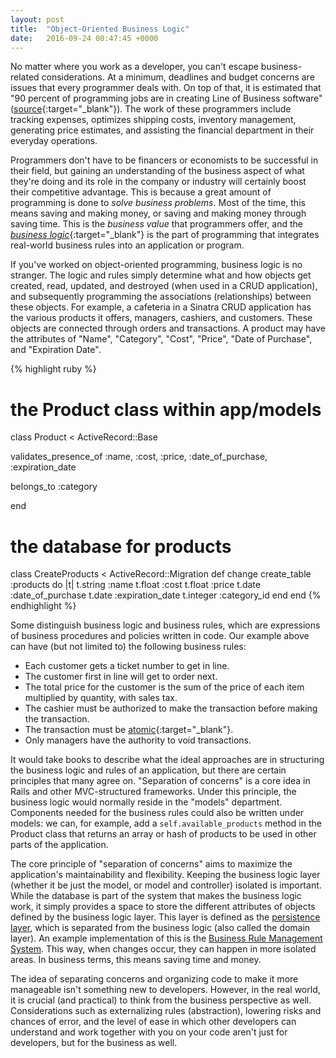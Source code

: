 ```yaml
---
layout: post
title:  "Object-Oriented Business Logic"
date:   2016-09-24 00:47:45 +0000
---
```



No matter where you work as a developer, you can't escape business-related considerations. At a minimum, deadlines and budget concerns are issues that every programmer deals with. On top of that, it is estimated that "90 percent of programming jobs are in creating Line of Business software" ([source](http://www.kalzumeus.com/2011/10/28/dont-call-yourself-a-programmer){:target="_blank"}). The work of these programmers include tracking expenses, optimizes shipping costs, inventory management, generating price estimates, and assisting the financial department in their everyday operations.

Programmers don't have to be financers or economists to be successful in their field, but gaining an understanding of the business aspect of what they're doing and its role in the company or industry will certainly boost their competitive advantage. This is because a great amount of programming is done to *solve business problems*. Most of the time, this means saving and making money, or saving and making money through saving time. This is the *business value* that programmers offer, and the [*business logic*](https://en.wikipedia.org/wiki/Business_logic){:target="_blank"} is the part of programming that integrates real-world business rules into an application or program.

If you've worked on object-oriented programming, business logic is no stranger. The logic and rules simply determine what and how objects get created, read, updated, and destroyed (when used in a CRUD application), and subsequently programming the associations (relationships) between these objects. For example, a cafeteria in a Sinatra CRUD application has the various products it offers, managers, cashiers, and customers. These objects are connected through orders and transactions. A product may have the attributes of "Name", "Category", "Cost", "Price", "Date of Purchase", and "Expiration Date".

{% highlight ruby %}
# the Product class within app/models

class Product < ActiveRecord::Base

  validates_presence_of :name, :cost, :price, :date_of_purchase, :expiration_date

  belongs_to :category

end

# the database for products

class CreateProducts < ActiveRecord::Migration
  def change
    create_table :products do |t|
      t.string :name
      t.float :cost
      t.float :price
      t.date :date_of_purchase
      t.date :expiration_date
      t.integer :category_id
  end
end
{% endhighlight %}

Some distinguish business logic and business rules, which are expressions of business procedures and policies written in code. Our example above can have (but not limited to) the following business rules:
* Each customer gets a ticket number to get in line.
* The customer first in line will get to order next.
* The total price for the customer is the sum of the price of each item multiplied by quantity, with sales tax.
* The cashier must be authorized to make the transaction before making the transaction.
* The transaction must be [atomic](https://en.wikipedia.org/wiki/Atomicity_%28database_systems%29){:target="_blank"}.
* Only managers have the authority to void transactions.

It would take books to describe what the ideal approaches are in structuring the business logic and rules of an application, but there are certain principles that many agree on. "Separation of concerns" is a core idea in Rails and other MVC-structured frameworks. Under this principle, the business logic would normally reside in the "models" department. Components needed for the business rules could also be written under models: we can, for example, add a `self.available_products` method in the Product class that returns an array or hash of products to be used in other parts of the application.

The core principle of "separation of concerns" aims to maximize the application's maintainability and flexibility. Keeping the business logic layer (whether it be just the model, or model and controller) isolated is important. While the database is part of the system that makes the business logic work, it simply provides a space to store the different attributes of objects defined by the business logic layer. This layer is defined as the <a href="https://en.wikipedia.org/wiki/Persistence_(computer_science)" target="_blank">persistence layer</a>, which is separated from the business logic (also called the domain layer). An example implementation of this is the [Business Rule Management System](https://en.wikipedia.org/wiki/Business_rule_management_system). This way, when changes occur, they can happen in more isolated areas. In business terms, this means saving time and money.

The idea of separating concerns and organizing code to make it more manageable isn't something new to developers. However, in the real world, it is crucial (and practical) to think from the business perspective as well. Considerations such as externalizing rules (abstraction), lowering risks and chances of error, and the level of ease in which other developers can understand and work together with you on your code aren't just for developers, but for the business as well.
